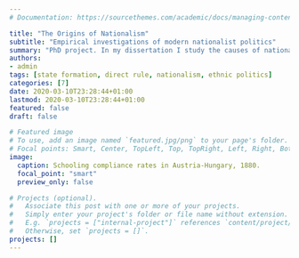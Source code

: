 ```yaml
---
# Documentation: https://sourcethemes.com/academic/docs/managing-content/

title: "The Origins of Nationalism"
subtitle: "Empirical investigations of modern nationalist politics"
summary: "PhD project. In my dissertation I study the causes of nationalism in modern Europe. While a large literature provides hypotheses and explanations for the origins of nationalist politics, there is little comparative evidence of the historical origins of nationalism in Europe. My dissertation confronts this gap by proposing a new theory of nationalism that stresses the role of changing state legitimization in modern Europe. To test the theory, I collect new historically accurate quantitative data on nationalist book production and political claim-making. The dissertation relies on modern computational methods and advances in statistical techniques to evaluate established claims about the timing and causes of nationalism. Thereby, it contributes to understand one of the most consequential phenomena that continues to shape modern politics, and one which is linked to state authority and legitimacy, but also to ethnic discrimination, political violence and conflict."
authors: 
- admin
tags: [state formation, direct rule, nationalism, ethnic politics]
categories: [7]
date: 2020-03-10T23:28:44+01:00
lastmod: 2020-03-10T23:28:44+01:00
featured: false
draft: false

# Featured image
# To use, add an image named `featured.jpg/png` to your page's folder.
# Focal points: Smart, Center, TopLeft, Top, TopRight, Left, Right, BottomLeft, Bottom, BottomRight.
image: 
  caption: Schooling compliance rates in Austria-Hungary, 1880.
  focal_point: "smart"
  preview_only: false

# Projects (optional).
#   Associate this post with one or more of your projects.
#   Simply enter your project's folder or file name without extension.
#   E.g. `projects = ["internal-project"]` references `content/project/deep-learning/index.md`.
#   Otherwise, set `projects = []`.
projects: []
---
```



